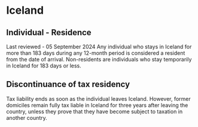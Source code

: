 # Iceland
## Individual - Residence
Last reviewed - 05 September 2024
Any individual who stays in Iceland for more than 183 days during any 12-month period is considered a resident from the date of arrival.
Non-residents are individuals who stay temporarily in Iceland for 183 days or less.
## Discontinuance of tax residency
Tax liability ends as soon as the individual leaves Iceland. However, former domiciles remain fully tax liable in Iceland for three years after leaving the country, unless they prove that they have become subject to taxation in another country.
